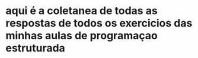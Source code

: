 # aqui é a coletanea de todas as respostas de todos os exercicios das minhas aulas de programaçao estruturada
